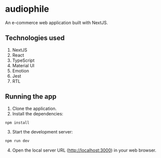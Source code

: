 # audiophile

An e-commerce web application built with NextJS.

## Technologies used

1. NextJS
2. React
3. TypeScript
4. Material UI
5. Emotion
6. Jest
7. RTL

## Running the app

1. Clone the application.
2. Install the dependencies:

```bash
npm install
```

3. Start the development server:

```bash
npm run dev
```

4. Open the local server URL ([http://localhost:3000](http://localhost:3000)) in your web browser.
